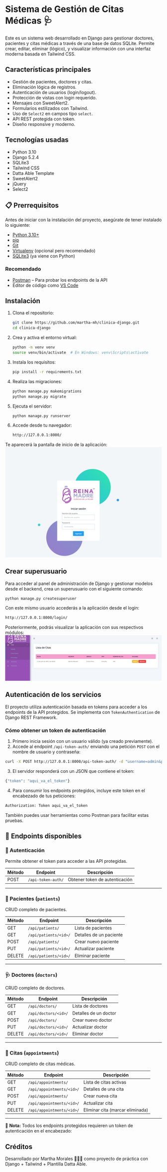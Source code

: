 # Sistema de Gestión de Citas Médicas 🩺

Este es un sistema web desarrollado en Django para gestionar doctores, pacientes y citas médicas a través de una base de datos SQLite. Permite crear, editar, eliminar (lógico), y visualizar información con una interfaz moderna basada en Tailwind CSS.

## Características principales

- Gestión de pacientes, doctores y citas.
- Eliminación lógica de registros.
- Autenticación de usuarios (login/logout).
- Protección de vistas con login requerido.
- Mensajes con SweetAlert2.
- Formularios estilizados con Tailwind.
- Uso de `Select2` en campos tipo `select`.
- API REST protegida con token.
- Diseño responsive y moderno.

## Tecnologías usadas

- Python 3.10
- Django 5.2.4
- SQLite3
- Tailwind CSS
- Datta Able Template
- SweetAlert2
- jQuery
- Select2

## 📋 Prerrequisitos

Antes de iniciar con la instalación del proyecto, asegúrate de tener instalado lo siguiente:

- [Python 3.10+](https://www.python.org/downloads/)
- [pip](https://pip.pypa.io/en/stable/installation/)
- [Git](https://git-scm.com/downloads)
- [Virtualenv](https://virtualenv.pypa.io/en/latest/) (opcional pero recomendado)
- [SQLite3](https://www.sqlite.org/index.html) (ya viene con Python)

### Recomendado

- [Postman](https://www.postman.com/) – Para probar los endpoints de la API
- Editor de código como [VS Code](https://code.visualstudio.com/)

## Instalación

1. Clona el repositorio:
   ```bash
   git clone https://github.com/martha-mh/clinica-django.git
   cd clinica-django
   ```
2.	Crea y activa el entorno virtual:
      ```bash
      python -m venv venv
      source venv/bin/activate  # En Windows: venv\Scripts\activate
      ```

3.	Instala los requisitos:
      ```bash
      pip install -r requirements.txt
      ```

4.	Realiza las migraciones:
      ```bash
      python manage.py makemigrations
      python manage.py migrate
      ```

5.	Ejecuta el servidor:
      ```bash
      python manage.py runserver
      ```

6.	Accede desde tu navegador:
       ```bash
       http://127.0.0.1:8000/
       ```
   Te aparecerá la pantalla de inicio de la aplicación:
   ![](static/assets/images/inicio.png)
## Crear superusuario

Para acceder al panel de administración de Django y gestionar modelos desde el backend, crea un superusuario con el siguiente comando:

```bash
python manage.py createsuperuser
```
Con este mismo usuario accederás a la aplicación desde el login:

 ```bash
http://127.0.0.1:8000/login/
```
Posteriormente, podrás visualizar la aplicación con sus respectivos módulos:
![](static/assets/images/menu.png)

## Autenticación de los servicios

El proyecto utiliza autenticación basada en tokens para acceder a los endpoints de la API protegidos. Se implementa con `TokenAuthentication` de Django REST Framework.

### Cómo obtener un token de autenticación

1. Primero inicia sesión con un usuario válido (ya creado previamente).
2. Accede al endpoint `/api-token-auth/` enviando una petición `POST` con el nombre de usuario y contraseña:
```bash
curl -X POST http://127.0.0.1:8000/api-token-auth/ -d "username=admin&password=tu_contraseña"
```
3.	El servidor responderá con un JSON que contiene el token:
```bash
{"token": "aqui_va_el_token"}
```
4.	Para consumir los endpoints protegidos, incluye este token en el encabezado de tus peticiones:
```bash
Authorization: Token aqui_va_el_token
```
También puedes usar herramientas como Postman para facilitar estas pruebas.

## 📡 Endpoints disponibles

### 🔐 Autenticación
Permite obtener el token para acceder a las API protegidas.

| Método | Endpoint            | Descripción                         |
|--------|---------------------|-------------------------------------|
| POST   | `/api-token-auth/`  | Obtener token de autenticación      |

---

### 👤 Pacientes (`patients`)
CRUD completo de pacientes.

| Método | Endpoint                   | Descripción               |
|--------|----------------------------|---------------------------|
| GET    | `/api/patients/`           | Lista de pacientes        |
| GET    | `/api/patients/<id>/`      | Detalles de un paciente   |
| POST   | `/api/patients/`           | Crear nuevo paciente      |
| PUT    | `/api/patients/<id>/`      | Actualizar paciente       |
| DELETE | `/api/patients/<id>/`      | Eliminar paciente         |

---

### 🩺 Doctores (`doctors`)
CRUD completo de doctores.

| Método | Endpoint                  | Descripción              |
|--------|---------------------------|--------------------------|
| GET    | `/api/doctors/`           | Lista de doctores        |
| GET    | `/api/doctors/<id>/`      | Detalles de un doctor    |
| POST   | `/api/doctors/`           | Crear nuevo doctor       |
| PUT    | `/api/doctors/<id>/`      | Actualizar doctor        |
| DELETE | `/api/doctors/<id>/`      | Eliminar doctor          |

---

### 📅 Citas (`appointments`)
CRUD completo de citas médicas.

| Método | Endpoint                          | Descripción                     |
|--------|-----------------------------------|---------------------------------|
| GET    | `/api/appointments/`              | Lista de citas activas          |
| GET    | `/api/appointments/<id>/`         | Detalles de una cita            |
| POST   | `/api/appointments/`              | Crear nueva cita                |
| PUT    | `/api/appointments/<id>/`         | Actualizar cita                 |
| DELETE | `/api/appointments/<id>/`         | Eliminar cita (marcar eliminada)|

---

📌 **Nota:** Todos los endpoints protegidos requieren un token de autenticación en el encabezado:

## Créditos

Desarrollado por Martha Morales 👩🏻‍💻 como proyecto de práctica con Django + Tailwind + Plantilla Datta Able.